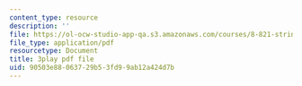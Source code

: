 ```yaml
---
content_type: resource
description: ''
file: https://ol-ocw-studio-app-qa.s3.amazonaws.com/courses/8-821-string-theory-and-holographic-duality-fall-2014/90503e88063729b53fd99ab12a424d7b_-mrxN8XcQOQ.pdf
file_type: application/pdf
resourcetype: Document
title: 3play pdf file
uid: 90503e88-0637-29b5-3fd9-9ab12a424d7b
---
```

